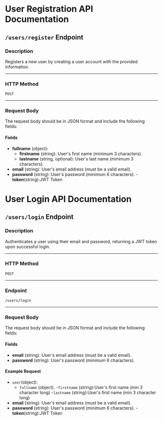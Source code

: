 # User Registration API Documentation

## `/users/register` Endpoint

### **Description**
Registers a new user by creating a user account with the provided information.

---

### **HTTP Method**
`POST`

---

### **Request Body**
The request body should be in JSON format and include the following fields:

#### **Fields**
- **fullname** (object):
  - **firstname** (string): User's first name (minimum 3 characters).
  - **lastname** (string, optional): User's last name (minimum 3 characters).
- **email** (string): User's email address (must be a valid email).
- **password** (string): User's password (minimum 6 characters).
-**token**(string):JWT Token


# User Login API Documentation

## `/users/login` Endpoint

### **Description**
Authenticates a user using their email and password, returning a JWT token upon successful login.

---

### **HTTP Method**
`POST`

---

### **Endpoint**
`/users/login`

---

### **Request Body**
The request body should be in JSON format and include the following fields:

#### **Fields**
- **email** (string): User's email address (must be a valid email).
- **password** (string): User's password (minimum 6 characters).

#### **Example Request**
- `user`(object):
  - `fullname` (object).
     -`firstname` (string):User's first name (min 3 character long)
     -`lastname` (string):User's first name (min 3 character long)
- **email** (string): User's email address (must be a valid email).
- **password** (string): User's password (minimum 6 characters).
-**token**(string):JWT Token
